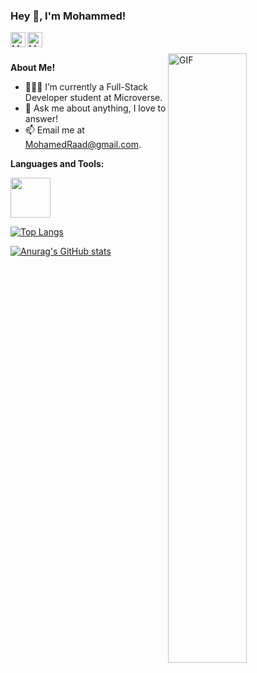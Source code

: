 <h3 title="Hi"> Hey 👋, I'm Mohammed!</h3>

<a href="https://www.linkedin.com/in/mohammed-raad-600176210/">
  <img align="left" alt="Mohammed LinkedIn" width="24px" src="https://cdn.jsdelivr.net/npm/simple-icons@v3/icons/linkedin.svg" />
</a>
<a href="https://twitter.com/MohammedRaadz">
  <img align="left" alt="Mohammed twitter" width="24px" src="https://cdn.jsdelivr.net/npm/simple-icons@3.13.0/icons/twitter.svg" />
</a>




<br />
<br />

  <img align="right" width="50%" alt="GIF" src="https://i.pinimg.com/originals/e4/26/70/e426702edf874b181aced1e2fa5c6cde.gif" />

**About Me!**

- 👨🏽‍💻 I’m currently a Full-Stack Developer student at Microverse. 
- 💬 Ask me about anything, I love to answer!
- 📫 Email me at [MohamedRaad@gmail.com](mailto:mohamedraad77@gmail.com).


**Languages and Tools:**  

<code><img height="64px" src="https://user-images.githubusercontent.com/33381784/172000036-3115d052-470e-4126-859b-f287369578b2.png"></code>

[![Top Langs](https://github-readme-stats.vercel.app/api/top-langs/?username=MoRaad97&langs_count=3)](https://github.com/anuraghazra/github-readme-stats)

[![Anurag's GitHub stats](https://github-readme-stats.vercel.app/api?username=MoRaad97&show_icons=true)](https://github.com/anuraghazra/github-readme-stats)

<br>

